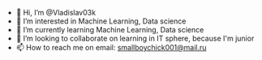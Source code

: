 - 👋 Hi, I’m @Vladislav03k
- 👀 I’m interested in Machine Learning, Data science
- 🌱 I’m currently learning Machine Learning, Data science
- 💞️ I’m looking to collaborate on learning in IT sphere, because I'm junior
- 📫 How to reach me on email: smallboychick001@mail.ru

<!---
Vladislav03k/Vladislav03k is a ✨ special ✨ repository because its `README.md` (this file) appears on your GitHub profile.
You can click the Preview link to take a look at your changes.
--->
